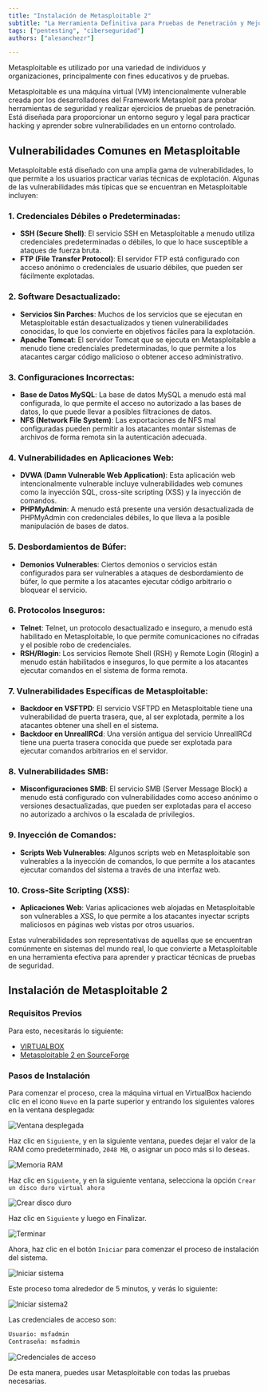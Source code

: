 ```yaml
---
title: "Instalación de Metasploitable 2"  
subtitle: "La Herramienta Definitiva para Pruebas de Penetración y Mejora de la Seguridad"  
tags: ["pentesting", "ciberseguridad"]  
authors: ["alesanchezr"]

---
```


Metasploitable es utilizado por una variedad de individuos y organizaciones, principalmente con fines educativos y de pruebas.

Metasploitable es una máquina virtual (VM) intencionalmente vulnerable creada por los desarrolladores del Framework Metasploit para probar herramientas de seguridad y realizar ejercicios de pruebas de penetración. Está diseñada para proporcionar un entorno seguro y legal para practicar hacking y aprender sobre vulnerabilidades en un entorno controlado.

## Vulnerabilidades Comunes en Metasploitable

Metasploitable está diseñado con una amplia gama de vulnerabilidades, lo que permite a los usuarios practicar varias técnicas de explotación. Algunas de las vulnerabilidades más típicas que se encuentran en Metasploitable incluyen:

### 1. **Credenciales Débiles o Predeterminadas:**
   - **SSH (Secure Shell)**: El servicio SSH en Metasploitable a menudo utiliza credenciales predeterminadas o débiles, lo que lo hace susceptible a ataques de fuerza bruta.
   - **FTP (File Transfer Protocol)**: El servidor FTP está configurado con acceso anónimo o credenciales de usuario débiles, que pueden ser fácilmente explotadas.

### 2. **Software Desactualizado:**
   - **Servicios Sin Parches**: Muchos de los servicios que se ejecutan en Metasploitable están desactualizados y tienen vulnerabilidades conocidas, lo que los convierte en objetivos fáciles para la explotación.
   - **Apache Tomcat**: El servidor Tomcat que se ejecuta en Metasploitable a menudo tiene credenciales predeterminadas, lo que permite a los atacantes cargar código malicioso o obtener acceso administrativo.

### 3. **Configuraciones Incorrectas:**
   - **Base de Datos MySQL**: La base de datos MySQL a menudo está mal configurada, lo que permite el acceso no autorizado a las bases de datos, lo que puede llevar a posibles filtraciones de datos.
   - **NFS (Network File System)**: Las exportaciones de NFS mal configuradas pueden permitir a los atacantes montar sistemas de archivos de forma remota sin la autenticación adecuada.

### 4. **Vulnerabilidades en Aplicaciones Web:**
   - **DVWA (Damn Vulnerable Web Application)**: Esta aplicación web intencionalmente vulnerable incluye vulnerabilidades web comunes como la inyección SQL, cross-site scripting (XSS) y la inyección de comandos.
   - **PHPMyAdmin**: A menudo está presente una versión desactualizada de PHPMyAdmin con credenciales débiles, lo que lleva a la posible manipulación de bases de datos.

### 5. **Desbordamientos de Búfer:**
   - **Demonios Vulnerables**: Ciertos demonios o servicios están configurados para ser vulnerables a ataques de desbordamiento de búfer, lo que permite a los atacantes ejecutar código arbitrario o bloquear el servicio.

### 6. **Protocolos Inseguros:**
   - **Telnet**: Telnet, un protocolo desactualizado e inseguro, a menudo está habilitado en Metasploitable, lo que permite comunicaciones no cifradas y el posible robo de credenciales.
   - **RSH/Rlogin**: Los servicios Remote Shell (RSH) y Remote Login (Rlogin) a menudo están habilitados e inseguros, lo que permite a los atacantes ejecutar comandos en el sistema de forma remota.

### 7. **Vulnerabilidades Específicas de Metasploitable:**
   - **Backdoor en VSFTPD**: El servicio VSFTPD en Metasploitable tiene una vulnerabilidad de puerta trasera, que, al ser explotada, permite a los atacantes obtener una shell en el sistema.
   - **Backdoor en UnrealIRCd**: Una versión antigua del servicio UnrealIRCd tiene una puerta trasera conocida que puede ser explotada para ejecutar comandos arbitrarios en el servidor.

### 8. **Vulnerabilidades SMB:**
   - **Misconfiguraciones SMB**: El servicio SMB (Server Message Block) a menudo está configurado con vulnerabilidades como acceso anónimo o versiones desactualizadas, que pueden ser explotadas para el acceso no autorizado a archivos o la escalada de privilegios.

### 9. **Inyección de Comandos:**
   - **Scripts Web Vulnerables**: Algunos scripts web en Metasploitable son vulnerables a la inyección de comandos, lo que permite a los atacantes ejecutar comandos del sistema a través de una interfaz web.

### 10. **Cross-Site Scripting (XSS):**
   - **Aplicaciones Web**: Varias aplicaciones web alojadas en Metasploitable son vulnerables a XSS, lo que permite a los atacantes inyectar scripts maliciosos en páginas web vistas por otros usuarios.

Estas vulnerabilidades son representativas de aquellas que se encuentran comúnmente en sistemas del mundo real, lo que convierte a Metasploitable en una herramienta efectiva para aprender y practicar técnicas de pruebas de seguridad.

## Instalación de Metasploitable 2

### Requisitos Previos

Para esto, necesitarás lo siguiente:

- [VIRTUALBOX](https://4geeks.com/lesson/introduction-virtualbox)  
- [Metasploitable 2 en SourceForge](https://sourceforge.net/projects/metasploitable/files/Metasploitable2/)

### Pasos de Instalación

Para comenzar el proceso, crea la máquina virtual en VirtualBox haciendo clic en el icono `Nuevo` en la parte superior y entrando los siguientes valores en la ventana desplegada:

![Ventana desplegada](https://github.com/4GeeksAcademy/cybersecurity-syllabus/blob/main/assets/ventana-desplegada.png?raw=true)

Haz clic en `Siguiente`, y en la siguiente ventana, puedes dejar el valor de la RAM como predeterminado, `2048 MB`, o asignar un poco más si lo deseas.

![Memoria RAM](https://github.com/4GeeksAcademy/cybersecurity-syllabus/blob/main/assets/memoria-ram.png?raw=true)

Haz clic en `Siguiente`, y en la siguiente ventana, selecciona la opción `Crear un disco duro virtual ahora`

![Crear disco duro](https://github.com/4GeeksAcademy/cybersecurity-syllabus/blob/main/assets/crear-disco-duro.png?raw=true)

Haz clic en `Siguiente` y luego en Finalizar.

![Terminar](https://github.com/4GeeksAcademy/cybersecurity-syllabus/blob/main/assets/terminar.png?raw=true)

Ahora, haz clic en el botón `Iniciar` para comenzar el proceso de instalación del sistema.

![Iniciar sistema](https://github.com/4GeeksAcademy/cybersecurity-syllabus/blob/main/assets/iniciar-sistema.png?raw=true)

Este proceso toma alrededor de 5 minutos, y verás lo siguiente:

![Iniciar sistema2](https://github.com/4GeeksAcademy/cybersecurity-syllabus/blob/main/assets/iniciar-sistema2.png?raw=true)

Las credenciales de acceso son:

```txt
Usuario: msfadmin  
Contraseña: msfadmin
```

![Credenciales de acceso](https://github.com/4GeeksAcademy/cybersecurity-syllabus/blob/main/assets/credenciales-de-acceso.png?raw=true)

De esta manera, puedes usar Metasploitable con todas las pruebas necesarias.
